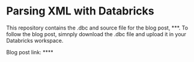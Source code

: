 # Parsing XML with Databricks

This repository contains the .dbc and source file for the blog post, ***. To follow the blog post, simnply download the .dbc file and upload it in your Databricks workspace.

Blog post link: ****

